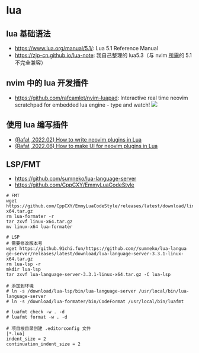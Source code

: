 # lua

## lua 基础语法

* <https://www.lua.org/manual/5.1/>: Lua 5.1 Reference Manual
* <https://zjp-cn.github.io/lua-note>: 我自己整理的 lua5.3（与 nvim [所需][why-lua5.1]的 5.1 不完全兼容）

[why-lua5.1]: https://github.com/neovim/neovim/wiki/FAQ#why-lua-51-instead-of-lua-53

## nvim 中的 lua 开发插件

* <https://github.com/rafcamlet/nvim-luapad>: Interactive real time neovim scratchpad for embedded lua engine - type and watch! ![](https://github.com/rafcamlet/nvim-luapad/raw/master/gifs/luapad_colors.gif)

## 使用 lua 编写插件

* [(Rafał, 2022.02) How to write neovim plugins in Lua](https://www.2n.pl/blog/how-to-write-neovim-plugins-in-lua)
* [(Rafał, 2022.06) How to make UI for neovim plugins in Lua](https://www.2n.pl/blog/how-to-make-ui-for-neovim-plugins-in-lua)

## LSP/FMT

* https://github.com/sumneko/lua-language-server
* https://github.com/CppCXY/EmmyLuaCodeStyle

```shell
# FMT
wget https://github.com/CppCXY/EmmyLuaCodeStyle/releases/latest/download/linux-x64.tar.gz
rm lua-formater -r
tar zxvf linux-x64.tar.gz
mv linux-x64 lua-formater

# LSP
# 需要修改版本号
wget https://github.91chi.fun/https://github.com//sumneko/lua-langua
ge-server/releases/latest/download/lua-language-server-3.3.1-linux-x64.tar.gz
rm lua-lsp -r
mkdir lua-lsp
tar zxvf lua-language-server-3.3.1-linux-x64.tar.gz -C lua-lsp

# 添加到环境
# ln -s /download/lua-lsp/bin/lua-language-server /usr/local/bin/lua-language-server
# ln -s /download/lua-formater/bin/CodeFormat /usr/local/bin/luafmt

# luafmt check -w . -d
# luafmt format -w . -d
```

```
# 项目根目录创建 .editorconfig 文件
[*.lua]
indent_size = 2
continuation_indent_size = 2
```
